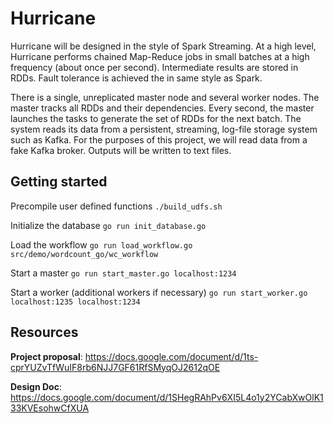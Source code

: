 Hurricane
=========

Hurricane will be designed in the style of Spark Streaming. At a high level, Hurricane performs chained Map-Reduce jobs in small batches at a high frequency (about once per second). Intermediate results are stored in RDDs. Fault tolerance is achieved the in same style as Spark.

There is a single, unreplicated master node and several worker nodes. The master tracks all RDDs and their dependencies. Every second, the master launches the tasks to generate the set of RDDs for the next batch. The system reads its data from a persistent, streaming, log-file storage system such as Kafka. For the purposes of this project, we will read data from a fake Kafka broker. Outputs will be written to text files.

Getting started
---------------
Precompile user defined functions
`./build_udfs.sh`

Initialize the database
`go run init_database.go`

Load the workflow
`go run load_workflow.go src/demo/wordcount_go/wc_workflow`

Start a master
`go run start_master.go localhost:1234`

Start a worker (additional workers if necessary)
`go run start_worker.go localhost:1235 localhost:1234`


Resources
---------
**Project proposal**: https://docs.google.com/document/d/1ts-cprYUZvTfWuIF8rb6NJJ7GF61RfSMyqOJ2612qOE

**Design Doc**: https://docs.google.com/document/d/1SHegRAhPv6XI5L4o1y2YCabXwOlK133KVEsohwCfXUA
